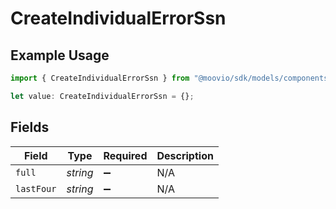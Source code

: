 # CreateIndividualErrorSsn

## Example Usage

```typescript
import { CreateIndividualErrorSsn } from "@moovio/sdk/models/components";

let value: CreateIndividualErrorSsn = {};
```

## Fields

| Field              | Type               | Required           | Description        |
| ------------------ | ------------------ | ------------------ | ------------------ |
| `full`             | *string*           | :heavy_minus_sign: | N/A                |
| `lastFour`         | *string*           | :heavy_minus_sign: | N/A                |